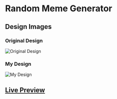 # Random Meme Generator

## Design Images

### Original Design

![Original Design](https://github.com/selimbiber/RandomGenerators/assets/117529414/edd3160b-53c9-4af3-8926-6928e09bc198)

### My Design

![My Design](https://github.com/selimbiber/RandomGenerators/assets/117529414/ef4f31ab-cfca-4834-848d-c6a6f247c048)

## [Live Preview](https://random-meme-generator-selimbibers-projects.vercel.app/)
